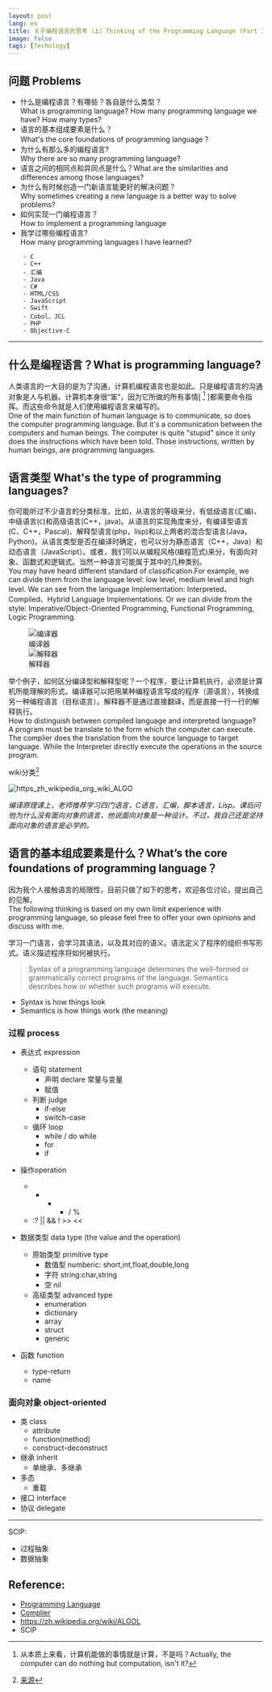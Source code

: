 ```yaml
---
layout: post
lang: en
title: 关于编程语言的思考（上）Thinking of the Programming Language (Part 1)
image: false
tags: [Techology]
---
```




## 问题 Problems

- 什么是编程语言？有哪些？各自是什么类型？<br>What is programming language? How many programming language we have? How many types?
- 语言的基本组成要素是什么？<br>What's the core foundations of programming language？
- 为什么有那么多的编程语言? <br>Why there are so many programming language?
- 语言之间的相同点和异同点是什么？What are the similarities and differences among those languages?
- 为什么有时候创造一门新语言能更好的解决问题？<br>Why sometimes creating a new language is a better way to solve problems?
- 如何实现一门编程语言？<br>How to implement a programming language
- 我学过哪些编程语言?<br> How many programming languages I have learned?
 
 <!-- more -->

        - C
        - C++
        - 汇编
        - Java
        - C#
        - HTML/CSS
        - JavaScript
        - Swift
        - Cobol、JCL
        - PHP
        - Objective-C


---

## 什么是编程语言？What is programming language?
人类语言的一大目的是为了沟通，计算机编程语言也是如此。只是编程语言的沟通对象是人与机器。计算机本身很“笨”，因为它所做的所有事情[ [^1] ]都需要命令指挥。而这些命令就是人们使用编程语言来编写的。<br>One of the main function of human language is to communicate, so does the computer programming language. But  it's a communication between the computers and human beings. The computer is quite "stupid" since it only does the instructions which have been told. Those instructions, written by human beings, are programming languages. 

[^1]: 从本质上来看，计算机能做的事情就是计算，不是吗？Actually, the computer can do nothing but computation, isn't it?



## 语言类型 What's the type of programming languages?

你可能听过不少语言的分类标准，比如，从语言的等级来分，有低级语言(汇编)、中级语言(`C`)和高级语言(C++，java)。从语言的实现角度来分，有编译型语言(C、C++，Pascal)、解释型语言(php，lisp)和以上两者的混合型语言(Java，Python)。从语言类型是否在编译时确定，也可以分为静态语言（C++，Java）和动态语言（JavaScript）。或者，我们可以从编程风格(编程范式)来分，有面向对象、函数式和逻辑式。当然一种语言可能属于其中的几种类别。<br>You may have heard different standard of classification.For example, we can divide them from the language level: low level, medium level and high level. We can see from the language Implementation:  Interpreted、Compiled、Hybrid Language Implementations. Or we can divide from the style: Imperative/Object-Oriented Programming, Functional Programming, Logic Programming.  

<figure class="sidebar">
  <img
    src="http://7xle3b.com1.z0.glb.clouddn.com/2016-07-24-%E7%BC%96%E8%AF%91%E5%99%A8.jpg"
    alt="编译器">
  <figcaption>编译器</figcaption>
  <img
    src="http://7xle3b.com1.z0.glb.clouddn.com/2016-07-24-%E8%A7%A3%E9%87%8A%E5%99%A8.jpg"
    alt="解释器">
  <figcaption>解释器</figcaption>
</figure>

举个例子，如何区分编译型和解释型呢？一个程序，要让计算机执行，必须是计算机所能理解的形式。编译器可以把用某种编程语言写成的程序（源语言），转换成另一种编程语言（目标语言）。解释器不是通过直接翻译，而是直接一行一行的解释执行。<br>How to distinguish between compiled language and interpreted language? A program must be translate to the form which the computer can execute. The complier does the translation from the source language to target language. While the Interpreter directly execute the operations in the source program.

wiki分类[^2]

[^2]:[来源](https://zh.wikipedia.org/wiki/ALGOL)

![https_zh_wikipedia_org_wiki_ALGO](http://7xle3b.com1.z0.glb.clouddn.com/2016-07-24-https___zh_wikipedia_org_wiki_ALGOL.png)


*编译原理课上，老师推荐学习四门语言，C语言，汇编，脚本语言，Lisp。课后问他为什么没有面向对象的语言，他说面向对象是一种设计。不过，我自己还是坚持面向对象的语言是必学的。*

## 语言的基本组成要素是什么？What’s the core foundations of programming language？

因为我个人接触语言的局限性，目前只做了如下的思考，欢迎各位讨论，提出自己的见解。<br>The following thinking is based on my own limit experience with programming language, so please feel free to offer your own opinions and discuss with me.

学习一门语言，会学习其语法，以及其对应的语义。语法定义了程序的组织书写形式。语义描述程序将如何被执行。

> Syntax of a programming language determines the well-formed or grammatically correct programs of the language. Semantics describes how or whether such programs will execute. 

- Syntax is how things look 
- Semantics is how things work (the meaning)


### 过程 process
- 表达式 expression
    - 语句 statement
        - 声明 declare 常量与变量
        - 赋值
    - 判断 judge
        - if-else
        - switch-case
    - 循环 loop
        - while / do while
        - for
        - if
- 操作operation
    - + - * / %
    -  :? || && ! >> <<

- 数据类型 data type (the value and the operation)
    - 原始类型 primitive type
        - 数值型 numberic: short,int,float,double,long
        - 字符 string:char,string
        - 空 nil
    - 高级类型 advanced type
        - enumeration
        - dictionary
        - array
        - struct
        - generic

- 函数 function
    - type-return
    - name

### 面向对象 object-oriented

- 类 class
    - attribute
    - function(method)
    - construct-deconstruct
- 继承 inherit
    - 单继承、多继承
- 多态
    - 重载
- 接口 interface
- 协议 delegate

---

SCIP:
- 过程抽象
- 数据抽象

## Reference:
- [Programming Language](https://www.amazon.com/Programming-Languages-Active-Learning-Approach/dp/0387794212)
- [Complier](https://www.amazon.com/Compilers-Principles-Techniques-Tools-2nd/dp/0321486811?ie=UTF8&*Version*=1&*entries*=0)
- https://zh.wikipedia.org/wiki/ALGOL
- SCIP
